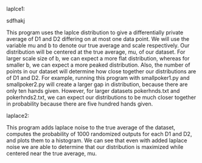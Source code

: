 laplce1:

sdfhakj


 This program uses the laplce distribution to give a differentially private average of D1 and D2 differing on at most one data point. We will use the variable mu and b to denote our true average and scale respectively. Our distribution will be centered at the true average, mu, of our dataset. For larger scale size of b, we can expect a more flat distribution, whereas for smaller b, we can expect a more peaked distribution. Also, the number of points in our dataset will determine how close together our distributions are of D1 and D2. For example, running this program with smallpoker1.py and smallpoker2.py will create a larger gap in distribution, because there are only ten hands given. However, for larger datasets pokerhnds.txt and pokerhnds2.txt, we can expect our distributions to be much closer together in probability because there are five hundred hands given. 


laplace2:

This program adds laplace noise to the true average of the dataset, computes the probability of 1000 randomized outputs for each D1 and D2, and plots them to a histogram. We can see that even with added laplace noise we are able to determine that our distribution is maximized while centered near the true average, mu.
